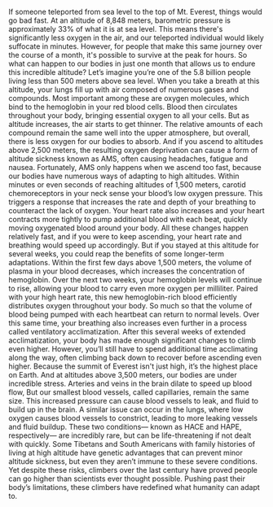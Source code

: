 If someone teleported from sea level to the top of Mt. Everest, things would go bad fast. At an altitude of 8,848 meters, barometric pressure is approximately 33% of what it is at sea level. This means there's significantly less oxygen in the air, and our teleported individual would likely suffocate in minutes. However, for people that make this same journey over the course of a month, it's possible to survive at the peak for hours. So what can happen to our bodies  in just one month that allows us to endure this incredible altitude? Let’s imagine you’re one  of the 5.8 billion people living less than 500 meters  above sea level. When you take a breath at this altitude, your lungs fill up with air composed of numerous gases and compounds. Most important among these  are oxygen molecules, which bind to the hemoglobin  in your red blood cells. Blood then circulates  throughout your body, bringing essential oxygen to all your cells. But as altitude increases,  the air starts to get thinner. The relative amounts of each compound remain the same well into the upper atmosphere, but overall, there is less oxygen  for our bodies to absorb. And if you ascend to altitudes above 2,500 meters, the resulting oxygen deprivation can cause a form of altitude sickness known as AMS, often causing headaches, fatigue and nausea. Fortunately, AMS only happens when we ascend too fast, because our bodies have numerous ways of adapting to high altitudes. Within minutes or even seconds  of reaching altitudes of 1,500 meters, carotid chemoreceptors in your neck sense your blood’s low oxygen pressure. This triggers a response that increases  the rate and depth of your breathing to counteract the lack of oxygen. Your heart rate also increases and your heart contracts more tightly  to pump additional blood with each beat, quickly moving oxygenated blood around your body. All these changes happen relatively fast, and if you were to keep ascending, your heart rate and breathing would speed up accordingly. But if you stayed at this altitude for several weeks, you could reap the benefits  of some longer-term adaptations. Within the first few days  above 1,500 meters, the volume of plasma  in your blood decreases, which increases the concentration of hemoglobin. Over the next two weeks, your hemoglobin levels will continue to rise, allowing your blood to carry  even more oxygen per milliliter. Paired with your high heart rate, this new hemoglobin-rich blood efficiently distributes oxygen throughout your body. So much so that the volume of blood  being pumped with each heartbeat can return to normal levels. Over this same time, your breathing  also increases even further in a process called  ventilatory acclimatization. After this several weeks  of extended acclimatization, your body has made enough significant changes to climb even higher. However, you’ll still have to spend additional time acclimating along the way, often climbing back down to recover  before ascending even higher. Because the summit of Everest isn't just high, it’s the highest place on Earth. And at altitudes above 3,500 meters,  our bodies are under incredible stress. Arteries and veins in the brain dilate to speed up blood flow, But our smallest blood vessels, called capillaries, remain the same size. This increased pressure can cause blood vessels to leak, and fluid to build up in the brain. A similar issue can occur in the lungs, where low oxygen causes blood vessels  to constrict, leading to more leaking vessels and fluid buildup. These two conditions—  known as HACE and HAPE, respectively— are incredibly rare, but can be life-threatening  if not dealt with quickly. Some Tibetans and South Americans  with family histories of living at high altitude have genetic advantages that can  prevent minor altitude sickness, but even they aren’t immune to these severe conditions. Yet despite these risks,  climbers over the last century have proved people can go higher  than scientists ever thought possible. Pushing past their body’s limitations, these climbers have redefined what humanity can adapt to. 
